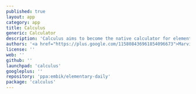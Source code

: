 ```yaml
---
published: true
layout: app
category: app
title: Calculus
generic: Calculator
description: 'Calculus aims to become the native calculator for elementary OS 0.3 Freya. It integrates perfectly into the elementary eco system.'
authors: '<a href="https://plus.google.com/115808436961854096673">Marvin Beckers</a>'
license: ''
web: ''
github: ''
launchpad: 'calculus'
googleplus: ''
repository: 'ppa:embik/elementary-daily'
package: 'calculus'
---
```

